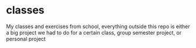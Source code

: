 # classes
My classes and exercises from school, everything outside this repo is either a big project we had to do for a certain class,  group semester project, or personal project
